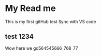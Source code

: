 # My Read me
This is my first gitHub test
Sync with VS code

## test 1234
Wow here we go564545666_768_77
